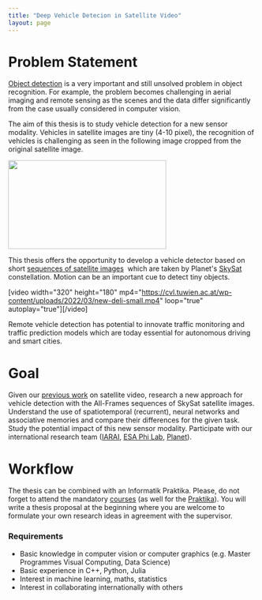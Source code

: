 ```yaml
---
title: "Deep Vehicle Detecion in Satellite Video"
layout: page
---
```


# Problem Statement
<a href="https://arxiv.org/abs/1506.01497">Object detection</a> is a very important and still unsolved problem in object recognition. For example, the problem becomes challenging in aerial imaging and remote sensing as the scenes and the data differ significantly from the case usually considered in computer vision.

The aim of this thesis is to study vehicle detection for a new sensor modality. Vehicles in satellite images are tiny (4-10 pixel), the recognition of vehicles is challenging as seen in the following image cropped from the original satellite image.

<img class="alignnone wp-image-6876" src="https://cvl.tuwien.ac.at/wp-content/uploads/2022/03/deli.png" alt="" width="320" height="180" />

This thesis offers the opportunity to develop a vehicle detector based on short <a href="https://assets.planet.com/docs/Planet_Basic_L1A_All-Frames_User_Guide.pdf">sequences of satellite images</a>  which are taken by Planet's <a href="https://earth.esa.int/eogateway/missions/skysat">SkySat</a> constellation. Motion can be an important cue to detect tiny objects.

[video width="320" height="180" mp4="https://cvl.tuwien.ac.at/wp-content/uploads/2022/03/new-deli-small.mp4" loop="true" autoplay="true"][/video]

Remote vehicle detection has potential to innovate traffic monitoring and traffic prediction models which are today essential for autonomous driving and smart cities.

# Goal
Given our <a href="https://arxiv.org/abs/2001.10900">previous work</a> on satellite video, research a new approach for vehicle detection with the All-Frames sequences of SkySat satellite images. Understand the use of spatiotemporal (recurrent), neural networks and associative memories and compare their differences for the given task. Study the potential impact of this new sensor modality. Participate with our international research team (<a href="https://www.iarai.ac.at/traffic4cast/">IARAI</a>, <a href="https://philab.phi.esa.int">ESA Phi Lab</a>, <a href="http://www.planet.com">Planet</a>).

# Workflow
The thesis can be combined with an Informatik Praktika. Please, do not forget to attend the mandatory <a href="https://cvl.tuwien.ac.at/teaching/diplomarbeiten/allgemeine-hinweise-zu-masterarbeiten/">courses</a> (as well for the <a href="https://cvl.tuwien.ac.at/teaching/informatik-praktika/allgemeine-hinweise-zu-bachelorarbeiten-und-praktikas/">Praktika</a>). You will write a thesis proposal at the beginning where you are welcome to formulate your own research ideas in agreement with the supervisor.
<h3>Requirements</h3>
<ul>
 	<li>Basic knowledge in computer vision or computer graphics (e.g. Master Programmes Visual Computing, Data Science)</li>
 	<li>Basic experience in C++, Python, Julia</li>
 	<li>Interest in machine learning, maths, statistics</li>
 	<li>Interest in collaborating internationally with others</li>
</ul>
